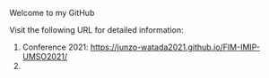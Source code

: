 Welcome to my GitHub

Visit the following URL for detailed information:
1. Conference 2021: https://junzo-watada2021.github.io/FIM-IMIP-UMSO2021/
2. 
